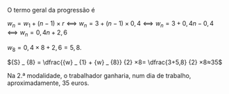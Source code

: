 $\textrm{O termo geral da progressão é}$

${w} _ {n} = {w} _ {1} +  (n-1 ) ×r⟺ {w} _ {n} =3+  (n-1  ) ×0,4⟺ {w} _ {n} =3+0,4n-0,4⟺ {w} _ {n} =0,4n+2,6$

${w} _ {8} =0,4×8+2,6=5,8.$

${S} _ {8} = \dfrac{{w} _ {1} + {w} _ {8}}  {2} ×8= \dfrac{3+5,8}  {2} ×8≈35$

$\textrm{Na 2.ª modalidade, o trabalhador ganharia, num dia de trabalho, aproximadamente, 35 euros.}$